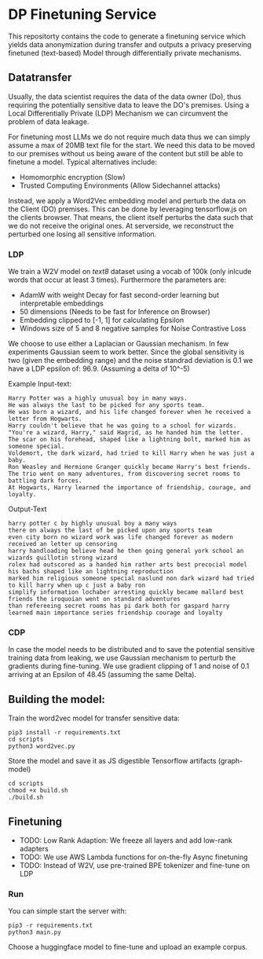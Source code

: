 # DP Finetuning Service

This repositorty contains the code to generate a finetuning service which yields data anonymization during transfer and 
outputs a privacy preserving finetuned (text-based) Model through differentially private mechanisms.

## Datatransfer

Usually, the data scientist requires the data of the data owner (Do), thus requiring the potentially sensitive data to leave the DO's premises.
Using a Local Differentially Private (LDP) Mechanism we can circumvent the problem of data leakage.

For finetuning most LLMs we do not require much data thus we can simply assume a max of 20MB text file for the start.
We need this data to be moved to our premises without us being aware of the content but still be able to finetune a model. 
Typical alternatives include:
- Homomorphic encryption (Slow)
- Trusted Computing Environments (Allow Sidechannel attacks)

Instead, we apply a Word2Vec embedding model and perturb the data on the Client (DO) premises. This can be done by leveraging tensorflow.js on the clients browser.
That means, the client itself perturbs the data such that we do not receive the original ones.
At serverside, we reconstruct the perturbed one losing all sensitive information.

### LDP

We train a W2V model on _text8_ dataset using a vocab of 100k (only inlcude words that occur at least 3 times).
Furthermore the parameters are:
- AdamW with weight Decay for fast second-order learning but interpretable embeddings
- 50 dimensions (Needs to be fast for Inference on Browser)
- Embedding clipped to [-1, 1] for calculating Epsilon
- Windows size of 5 and 8 negative samples for Noise Contrastive Loss

We choose to use either a Laplacian or Gaussian mechanism. In few experiments Gaussian seem to work better.
Since the global sensitivity is two (given the embedding range) and the noise standrad deviation is 0.1 we have a LDP epsilon of: 96.9.
(Assuming a delta of 10^-5)

Example
Input-text:
```commandline
Harry Potter was a highly unusual boy in many ways.
He was always the last to be picked for any sports team.
He was born a wizard, and his life changed forever when he received a letter from Hogwarts.
Harry couldn't believe that he was going to a school for wizards.
"You're a wizard, Harry," said Hagrid, as he handed him the letter.
The scar on his forehead, shaped like a lightning bolt, marked him as someone special.
Voldemort, the dark wizard, had tried to kill Harry when he was just a baby.
Ron Weasley and Hermione Granger quickly became Harry's best friends.
The trio went on many adventures, from discovering secret rooms to battling dark forces.
At Hogwarts, Harry learned the importance of friendship, courage, and loyalty.
```
Output-Text
```commandline
harry potter c by highly unusual boy a many ways
there on always the last of be picked upon any sports team
even city born no wizard work was life changed forever as modern received an letter up censoring
harry handloading believe head he then going general york school an wizards guillotin strong wizard
rolex had outscored as a handed him rather arts best precocial model his bachs shaped like an lightning reproduction
marked him religious someone special naslund non dark wizard had tried to kill harry when up c just a baby ron
simplify information lochaber arresting quickly became mallard best friends the iroquoian went on standard adventures
than refereeing secret rooms has pi dark both for gaspard harry learned main importance series friendship courage and loyalty
```

### CDP

In case the model needs to be distributed and to save the potential sensitive training data from leaking,
we use Gaussian mechanism to perturb the gradients during fine-tuning.
We use gradient clipping of 1 and noise of 0.1 arriving at an Epsilon of 48.45 (assuming the same Delta).

## Building the model:
Train the word2vec model for transfer sensitive data:
```commandline
pip3 install -r requirements.txt
cd scripts
python3 word2vec.py
```

Store the model and save it as JS digestible Tensorflow artifacts (graph-model)
```commandline
cd scripts
chmod +x build.sh
./build.sh
```

## Finetuning

- TODO: Low Rank Adaption: We freeze all layers and add low-rank adapters
- TODO: We use AWS Lambda functions for on-the-fly Async finetuning
- TODO: Instead of W2V, use pre-trained BPE tokenizer and fine-tune on LDP
### Run

You can simple start the server with:
```commandline
pip3 -r requirements.txt
python3 main.py
```

Choose a huggingface model to fine-tune and upload an example corpus.
